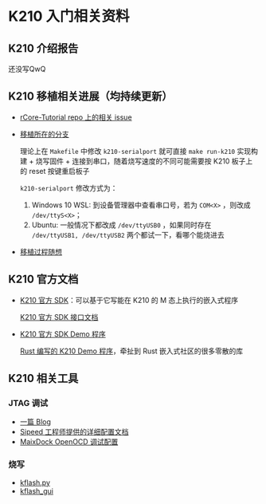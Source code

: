 # K210 入门相关资料

## K210 介绍报告

还没写QwQ

## K210 移植相关进展（均持续更新）

* [rCore-Tutorial repo 上的相关 issue](https://github.com/rcore-os/rCore-Tutorial/issues/80)

* [移植所在的分支](https://github.com/wyfcyx/rCore-Tutorial/tree/shinbokuow)

  理论上在 `Makefile` 中修改 `k210-serialport` 就可直接 `make run-k210` 实现构建 + 烧写固件 + 连接到串口，随着烧写速度的不同可能需要按  K210 板子上的 reset 按键重启板子

  `k210-serialport` 修改方式为：

  1. Windows 10 WSL: 到设备管理器中查看串口号，若为 `COM<X>` ，则改成 `/dev/ttyS<X>`；
  2. Ubuntu: 一般情况下都改成 `/dev/ttyUSB0` ，如果同时存在 `/dev/ttyUSB1, /dev/ttyUSB2` 两个都试一下，看哪个能烧进去

* [移植过程随想](https://github.com/wyfcyx/osnotes/blob/master/book/v3/read-notes.md)

## K210 官方文档

* [K210 官方 SDK](https://github.com/kendryte/kendryte-standalone-sdk)：可以基于它写能在 K210 的 M 态上执行的嵌入式程序

  [K210 官方 SDK 接口文档](https://canaan-creative.com/wp-content/uploads/2020/03/kendryte_standalone_programming_guide_20190311144158_en.pdf)
  
* [K210 官方 SDK Demo 程序](https://github.com/kendryte/kendryte-standalone-demo)
  
  [Rust 编写的 K210 Demo 程序](https://github.com/laanwj/k210-sdk-stuff)，牵扯到 Rust 嵌入式社区的很多零散的库

## K210 相关工具

### JTAG 调试

* [一篇 Blog](https://blog.sipeed.com/p/727.html)
* [Sipeed 工程师提供的详细配置文档](sipeed_rv_debugger_k210.pdf)
* [MaixDock OpenOCD 调试配置](openocd_ftdi.cfg)

### 烧写

* [kflash.py](https://github.com/sipeed/kflash.py)
* [kflash_gui](https://github.com/sipeed/kflash_gui)

